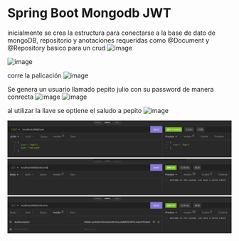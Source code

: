 # Spring Boot Mongodb JWT

inicialmente se crea la estructura para conectarse a la base de dato de mongoDB, repositorio y anotaciones requeridas como @Document y @Repository basico para un crud 
![image](https://user-images.githubusercontent.com/103125129/171556273-ef8b61dc-bd6b-479e-9ee5-31943c70f1bd.png)

![image](https://user-images.githubusercontent.com/103125129/171556311-2b082f68-0343-48db-9ae9-36885d935d22.png)

corre la palicación 
![image](https://user-images.githubusercontent.com/103125129/171556538-209f1398-ec55-41b4-a96e-94b04f313db9.png)

Se genera un usuario llamado pepito julio  con su password de manera conrecta 
![image](https://user-images.githubusercontent.com/103125129/171556719-7181f3a4-5041-47a5-b806-03569f86993b.png)
![image](https://user-images.githubusercontent.com/103125129/171556843-54796113-e9d5-450b-acbb-3f3d2ecada2d.png)

al utilizar la llave se optiene el saludo a pepito 
![image](https://user-images.githubusercontent.com/103125129/171557416-a29f6f20-45f7-4857-83d3-fefe792bf756.png)


![](./images/Screenshot%20from%202022-06-01%2018-04-15.png)
![](./images/Screenshot%20from%202022-06-01%2018-04-25.png)
![](./images/Screenshot%20from%202022-06-01%2018-05-47.png)
